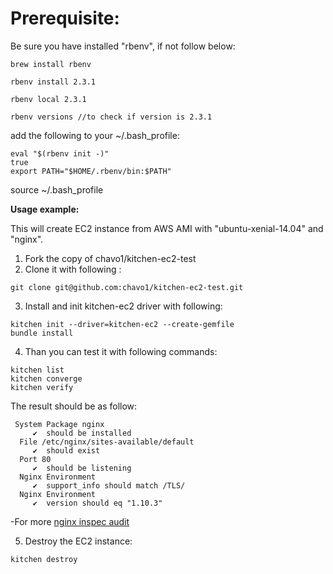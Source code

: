 # Prerequisite:

Be sure you have installed "rbenv", if not follow below:
```
brew install rbenv

rbenv install 2.3.1

rbenv local 2.3.1

rbenv versions //to check if version is 2.3.1
```
add the following to your ~/.bash_profile:

```
eval "$(rbenv init -)"
true
export PATH="$HOME/.rbenv/bin:$PATH"
```

source ~/.bash_profile

**Usage example:**

This will create EC2 instance from AWS AMI  with "ubuntu-xenial-14.04" and "nginx".

1.  Fork the copy of chavo1/kitchen-ec2-test
2.  Clone it with following :
```
git clone git@github.com:chavo1/kitchen-ec2-test.git
```
3. Install and init kitchen-ec2 driver with following:
```
kitchen init --driver=kitchen-ec2 --create-gemfile
bundle install
```
4. Than you can test it with following commands:

```
kitchen list
kitchen converge
kitchen verify
```
The result should be as follow:

```
 System Package nginx
     ✔  should be installed
  File /etc/nginx/sites-available/default
     ✔  should exist
  Port 80
     ✔  should be listening
  Nginx Environment
     ✔  support_info should match /TLS/
  Nginx Environment
     ✔  version should eq "1.10.3"
```
-For more [nginx inspec audit](https://www.inspec.io/docs/reference/resources/nginx/)

5. Destroy the EC2 instance:
```
kitchen destroy
```
